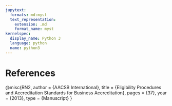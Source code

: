 ```yaml
---
jupytext:
  formats: md:myst
  text_representation:
    extension: .md
    format_name: myst
kernelspec:
  display_name: Python 3
  language: python
  name: python3
---
```


# References

@misc{RN2,
   author = {AACSB International},
   title = {Eligibility Procedures and Accreditation Standards for Business Accreditation},
   pages = {37},
   year = {2013},
   type = {Manuscript}
}